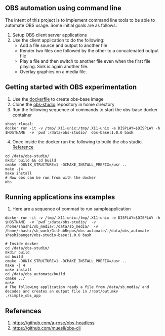 ## OBS automation using command line

The intent of this project is to implement command line tools to be able to automate OBS usage. Some initial goals are as follows:

1. Setup OBS client server applications
2. Use the client application to do the following:
    - Add a file source and output to another file
    - Render two files one followed by the other to a concatenated output file
    - Play a file and then switch to another file even when the first file playing. Sink is again another file.
    - Overlay graphics on a media file.

## Getting started with OBS experimentation

1. Use the [dockerfile](https://github.com/shashi-banger/usefull_dockers/blob/master/obs-studio/Dockerfile) to create obs-base image
2. Clone the [obs-studio](https://github.com/obsproject/obs-studio.git) repository in home directory
3. Run the following sequence of commands to start the obs-base docker container
```
xhost +local:
docker run -it -v /tmp/.X11-unix:/tmp/.X11-unix -e DISPLAY=$DISPLAY -h $HOSTNAME  -v `pwd`:/data/obs-studio/  obs-base:1.0.0 bash
```
4. Once inside the docker run the following to build the obs studio. [Reference](https://github.com/obsproject/obs-studio/wiki/install-instructions#debian-based-build-directions)
```
cd /data/obs-studio/
mkdir build && cd build
cmake -DUNIX_STRUCTURE=1 -DCMAKE_INSTALL_PREFIX=/usr ..
make -j4
make install
# Now obs can be run from with the docker
obs
```

## Running applications ins examples

1. Here are a sequence of commad to run sampleapplication
```
docker run -it -v /tmp/.X11-unix:/tmp/.X11-unix -e DISPLAY=$DISPLAY -h $HOSTNAME  -v `pwd`:/data/obs-studio/  -v /home/shashi/sb_media/:/data/sb_media/  -v /home/shashi/sb_work/GithubRepos/obs-automate/:/data/obs_automate shashibanger/obs-studio-base:1.0.0 bash

# Inside docker
cd /data/obs-studio/
mkdir build
cd build
cmake -DUNIX_STRUCTURE=1 -DCMAKE_INSTALL_PREFIX=/usr ..
make -j 4 
make install
cd /data/obs_automate/build
cmake ../
make
# The following application reads a file from /data/sb_media/ and decodes and creates an output file in /root/out.mkv
./simple_obs_app
```

## References

1. https://github.com/a-rose/obs-headless
2. https://github.com/muesli/obs-cli